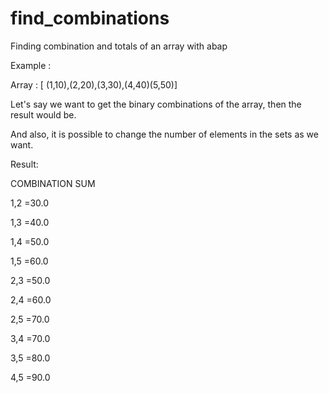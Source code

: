 # find_combinations
Finding combination and totals of an array with abap

<p>Example :</p>
<p>Array : [ (1,10),(2,20),(3,30),(4,40)(5,50)]</p>
<p>Let's say we want to get the binary combinations of the array, then the result would be.</p>
<p>And also, it is possible to change the number of elements in the sets as we want.</p>

<p>Result:</p>
<p>COMBINATION	SUM</p>
<p>1,2	       =30.0</p>
<p>1,3	       =40.0</p>
<p>1,4	       =50.0</p>
<p>1,5	       =60.0</p>
<p>2,3	       =50.0</p>
<p>2,4	       =60.0</p>
<p>2,5	       =70.0</p>
<p>3,4	       =70.0</p>
<p>3,5	       =80.0</p>
<p>4,5	       =90.0</p>

